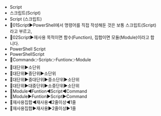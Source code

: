 - Script
- 스크립트(Script)
- Script (스크립트)
- 📌01Script▶️PowerShell에서 명령어를 직접 작성해둔 것은 보통 스크립트(Script)라고 부르고,
- 📌02Script▶️재사용 목적이면 함수(Function), 집합이면 모듈(Module)이라고 합니다.
- PowerShell Script
- PowerShellScript
- 🔎Command👉Script👉Funtion👉Module
- 🚩대단위▶️소단위
- 🚩대단위▶️중단위▶️소단위
- 🚩대단위▶️중대단위▶️중소단위▶️소단위
- 🚩대단위▶️대중단위▶️소중단위▶️소단위
- 🚩Module◀️Funtion◀️Script◀️Command
- 🚩Module▶️Funtion▶️Script▶️Command
- 🚩재사용집합◀️재사용◀️2줄이상◀️1줄
- 🚩재사용집합▶️재사용▶️2줄이상▶️1줄